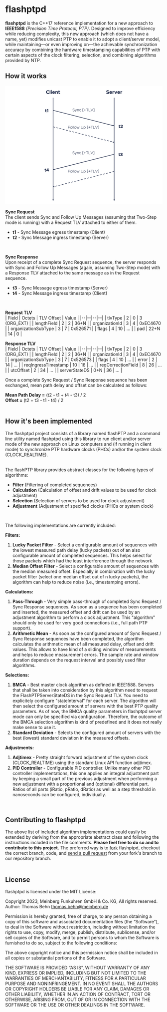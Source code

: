# **flashptpd**
**flashptpd** is the C++17 reference implementation for a new approach to **IEEE1588** *(Precision Time Protocol, PTP)*. Designed to improve efficiency while reducing complexity, this new approach (which does not have a name, yet) modifies unicast PTP to enable it to adopt a client/server model, while maintaining—or even improving on—the achievable synchronization accuracy by combining the hardware timestamping capabilities of PTP with certain aspects of the clock filtering, selection, and combining algorithms provided by NTP.

## How it works
![Communication Flow Diagram](Communication_Flow.png)

**Sync Request**
<br>
The client  sends  Sync and Follow Up Messages (assuming  that  Two-Step  mode  is  running) with a Request TLV attached  to  either  of  them.

 - **t1** - Sync Message egress  timestamp (Client)
 - **t2** - Sync Message ingress  timestamp (Server)
<br>

**Sync Response**
<br>
Upon receipt of a complete Sync Request sequence, the server responds with Sync and Follow Up Messages (again, assuming Two-Step mode) with a Response TLV attached to the same message as in the Request sequence.
 - **t3** - Sync Message egress timestamp (Server)
 - **t4** - Sync Message ingress timestamp (Client)
<br>

**Request TLV**
<br>
| Field | Octets | TLV Offset | Value |
|--|--|--|--|
| tlvType | 2 | 0 | 3 (ORG_EXT) |
| lengthField | 2 | 2 | 36+N |
| organizationId | 3 | 4 | 0xEC4670 |
| organizationSubType | 3 | 7 | 0x526571 |
| flags | 4 | 10 | ... |
| pad | 22+N | 14 | 0 |
<br>

**Response TLV**
<br>
| Field | Octets | TLV Offset | Value |
|--|--|--|--|
| tlvType | 2 | 0 | 3 (ORG_EXT) |
| lengthField | 2 | 2 | 36+N |
| organizationId | 3 | 4 | 0xEC4670 |
| organizationSubType | 3 | 7 | 0x526573 |
| flags | 4 | 10 | ... |
| error | 2 | 14 | ... |
| reqIngressTimestamp | 10 | 16 | ... |
| reqCorrectionField | 8 | 26 | ... |
| utcOffset | 2 | 34 | ... |
| serverStateDS | 0+N | 36 | ... |
<br>

Once a complete Sync Request / Sync Response sequence has been exchanged, mean path delay and offset can be calculated as follows:

**Mean Path Delay =** (t2 - t1 + t4 - t3) / 2
<br>
**Offset =** (t2 + t3 - t1 - t4) / 2
<br>
<br>

## How it's been implemented

The flashptpd project consists of a library named flashPTP and a command line utility named flashptpd using this library to run client and/or server mode of the new approach on Linux computers and (if running in client mode) to synchronize PTP hardware clocks (PHCs) and/or the system clock (CLOCK_REALTIME).
<br>
<br>

The flashPTP library provides abstract classes for the following types of algorithms:

 - **Filter** (Filtering of completed sequences)
 - **Calculation** (Calculation of offset and drift values to be used for clock adjustment)
 - **Selection** (Selection of servers to be used for clock adjustment)
 - **Adjustment** (Adjustment of specified clocks (PHCs or system clock)
<br>

The following implementations are currently included:

**Filters:**

 1. **Lucky Packet Filter** - Select a configurable amount of sequences with the lowest measured path delay (lucky packets) out of an also configurable amount of completed sequences. This helps select for those packets which had the least interference through the network.
 2. **Median Offset Filter** - Select a configurable amount of sequences with the median measured offset. Especially in combination with the lucky packet filter (select one median offset out of n lucky packets), the algorithm can help to reduce noise (i.e., timestamping errors).


**Calculations:**

 1. **Pass-Through** - Very simple pass-through of completed Sync Request / Sync Response sequences. As soon as a sequence has been completed and inserted, the measured offset and drift can be used by an adjustment algorithm to perform a clock adjustment. This "algorithm" should only be used for very good connections (i.e., full path PTP support).
 2. **Arithmetic Mean** - As soon as the configured amount of Sync Request / Sync Response sequences have been completed, the algorithm calculates the arithmetic mean of all measured delay, offset and drift values. This allows to have kind of a sliding window of measurements and helps to reduce measurement errors. The sample rate and window duration depends on the request interval and possibly used filter algorithms.


**Selections:**

 1. **BMCA** - Best master clock algorithm as defined in IEEE1588. Servers that shall be taken into consideration by this algorithm need to request the FlashPTPServerStateDS in the Sync Request TLV. You need to explicitely configure "stateInterval" for each server. The algorithm will then select the configured amount of servers with the best PTP quality parameters. As of now, the BMCA quality parameters in flashptpd server mode can only be specified via configuration. Therefore, the outcome of the BMCA selection algorithm is kind of predefined and it does not really make sense to use it.
 2. **Standard Deviation** - Selects the configured amount of servers with the best (lowest) standard deviation in the measured offsets.


**Adjustments:**

 1. **Adjtimex** - Pretty straight forward adjustment of the system clock (CLOCK_REALTIME) using the standard Linux API function adjtimex.
 2. **PID Controller** - Configurable PID controller. Unlike many other PID controller implementations, this one applies an integral adjustment part by keeping a small part of the previous adjustment when performing a new adjustment with a proportional and (optional) differential part. Ratios of all parts (iRatio, pRatio, dRatio) as well as a step threshold in nanoseconds can be configured, individually.
<br>

## Contributing to flashptpd

The above list of included algorithm implementations could easily be extended by deriving from the appropriate abstract class and following the instructions included in the file comments. **Please feel free to do so and to contribute to this project.** The preferred way is to [fork](https://docs.github.com/de/get-started/quickstart/fork-a-repo) flashptpd, checkout the correct branch, code, and [send a pull request](https://help.github.com/articles/using-pull-requests/) from your fork's branch to our repository branch.
<br>
<br>

## License
flashptpd is licensed under the MIT License:
<br>

Copyright 2023, Meinberg Funkuhren GmbH & Co. KG, All rights reserved.
<br>
Author: Thomas Behn <thomas.behn@meinberg.de>
<br>

Permission is hereby granted, free of charge, to any person obtaining a copy of this software and associated documentation files (the “Software”), to deal in the Software without restriction, including without limitation the rights to use, copy, modify, merge, publish, distribute, sublicense, and/or sell copies of the Software, and to permit persons to whom the Software is furnished to do so, subject to the following conditions:
<br>

The above copyright notice and this permission notice shall be included in all copies or substantial portions of the Software.
<br>

THE SOFTWARE IS PROVIDED “AS IS”, WITHOUT WARRANTY OF ANY KIND, EXPRESS OR IMPLIED, INCLUDING BUT NOT LIMITED TO THE WARRANTIES OF MERCHANTABILITY, FITNESS FOR A PARTICULAR PURPOSE AND NONINFRINGEMENT. IN NO EVENT SHALL THE AUTHORS OR COPYRIGHT HOLDERS BE LIABLE FOR ANY CLAIM, DAMAGES OR OTHER LIABILITY, WHETHER IN AN ACTION OF CONTRACT, TORT OR OTHERWISE, ARISING FROM, OUT OF OR IN CONNECTION WITH THE SOFTWARE OR THE USE OR OTHER DEALINGS IN THE SOFTWARE.
